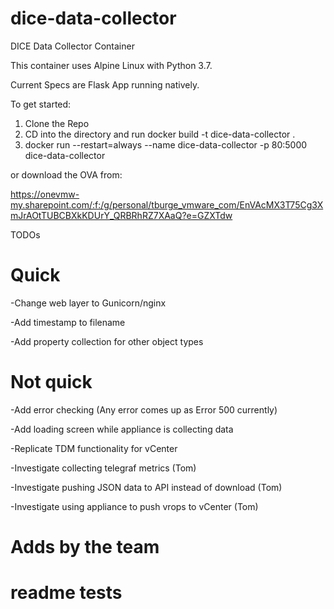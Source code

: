 # dice-data-collector

DICE Data Collector Container

This container uses Alpine Linux with Python 3.7.

Current Specs are Flask App running natively.

To get started:

1. Clone the Repo
2. CD into the directory and run docker build -t dice-data-collector .
3. docker run --restart=always --name dice-data-collector -p 80:5000 dice-data-collector

or download the OVA from: 

https://onevmw-my.sharepoint.com/:f:/g/personal/tburge_vmware_com/EnVAcMX3T75Cg3XmJrAOtTUBCBXkKDUrY_QRBRhRZ7XAaQ?e=GZXTdw

TODOs

# Quick

-Change web layer to Gunicorn/nginx

-Add timestamp to filename

-Add property collection for other object types

# Not quick

-Add error checking (Any error comes up as Error 500 currently)

-Add loading screen while appliance is collecting data

-Replicate TDM functionality for vCenter

-Investigate collecting telegraf metrics (Tom)

-Investigate pushing JSON data to API instead of download (Tom)

-Investigate using appliance to push vrops to vCenter (Tom)

# Adds by the team



# readme tests
